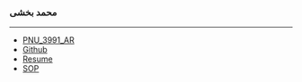 
###  محمد بخشی

---
- [PNU_3991_AR](https://github.com/mohammadbakhshi77/PNU_3991_AR)
- [Github](https://github.com/mohammadbakhshi77)
- [Resume](https://github.com/mohammadbakhshi77/Mohammad)
- [SOP](https://github.com/mohammadbakhshi77/SOP)
